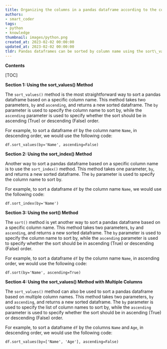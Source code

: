 ```yaml
---
title: Organizing the columns in a pandas dataframe according to the column label
authors:
- smart_coder
tags:
- python
- knowledge
thumbnail: images/python.png
created_at: 2023-02-02 00:00:00
updated_at: 2023-02-02 00:00:00
tldr: Pandas dataframes can be sorted by column name using the sort\_values() method.
---
```


**Contents**

[TOC]

**Section 1: Using the sort_values() Method**

The `sort_values()` method is the most straightforward way to sort a pandas dataframe based on a specific column name. This method takes two parameters, `by` and `ascending`, and returns a new sorted dataframe. The `by` parameter is used to specify the column name to sort by, while the `ascending` parameter is used to specify whether the sort should be in ascending (True) or descending (False) order.

For example, to sort a dataframe `df` by the column name `Name`, in descending order, we would use the following code:

```
df.sort_values(by='Name', ascending=False)
```

**Section 2: Using the sort_index() Method**

Another way to sort a pandas dataframe based on a specific column name is to use the `sort_index()` method. This method takes one parameter, `by`, and returns a new sorted dataframe. The `by` parameter is used to specify the column name to sort by.

For example, to sort a dataframe `df` by the column name `Name`, we would use the following code:

```
df.sort_index(by='Name')
```

**Section 3: Using the sort() Method**

The `sort()` method is yet another way to sort a pandas dataframe based on a specific column name. This method takes two parameters, `by` and `ascending`, and returns a new sorted dataframe. The `by` parameter is used to specify the column name to sort by, while the `ascending` parameter is used to specify whether the sort should be in ascending (True) or descending (False) order.

For example, to sort a dataframe `df` by the column name `Name`, in ascending order, we would use the following code:

```
df.sort(by='Name', ascending=True)
```

**Section 4: Using the sort_values() Method with Multiple Columns**

The `sort_values()` method can also be used to sort a pandas dataframe based on multiple column names. This method takes two parameters, `by` and `ascending`, and returns a new sorted dataframe. The `by` parameter is used to specify the list of column names to sort by, while the `ascending` parameter is used to specify whether the sort should be in ascending (True) or descending (False) order.

For example, to sort a dataframe `df` by the columns `Name` and `Age`, in descending order, we would use the following code:

```
df.sort_values(by=['Name', 'Age'], ascending=False)
```
